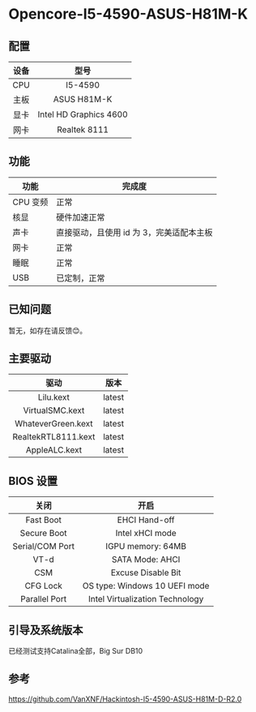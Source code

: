 # Opencore-I5-4590-ASUS-H81M-K

## 配置

| 设备 |          型号          |
| :--: | :--------------------: |
| CPU  |        I5-4590         |
| 主板 |      ASUS H81M-K       |
| 显卡 | Intel HD Graphics 4600 |
| 网卡 |      Realtek 8111      |

## 功能

| 功能     | 完成度                                    |
| -------- | ----------------------------------------- |
| CPU 变频 | 正常                                      |
| 核显     | 硬件加速正常                              |
| 声卡     | 直接驱动，且使用 id 为 3，完美适配本主板      |
| 网卡     | 正常                                      |
| 睡眠     | 正常                                      |
| USB      | 已定制，正常                              |

## 已知问题

暂无，如存在请反馈😊。

## 主要驱动

|        驱动         |  版本  |
| :-----------------: | :----: |
|      Lilu.kext      | latest |
|   VirtualSMC.kext   | latest |
| WhateverGreen.kext  | latest |
| RealtekRTL8111.kext | latest |
|    AppleALC.kext    | latest |


## BIOS 设置

|      关闭       |              开启               |
| :-------------: | :-----------------------------: |
|    Fast Boot    |          EHCI Hand-off          |
|   Secure Boot   |         Intel xHCI mode         |
| Serial/COM Port |        IGPU memory: 64MB        |
|      VT-d       |         SATA Mode: AHCI         |
|       CSM       |       Excuse Disable Bit        |
|    CFG Lock     |  OS type: Windows 10 UEFI mode  |
|  Parallel Port  | Intel Virtualization Technology |



## 引导及系统版本
已经测试支持Catalina全部，Big Sur DB10

## 参考
https://github.com/VanXNF/Hackintosh-I5-4590-ASUS-H81M-D-R2.0
